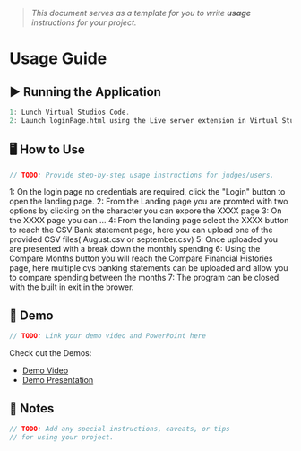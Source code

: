 > *This document serves as a template for you to write **usage** instructions for your project.* 

# Usage Guide

## ▶️ Running the Application
``` c
1: Lunch Virtual Studios Code.
2: Launch loginPage.html using the Live server extension in Virtual Studios Code.
```


## 🖥️ How to Use
``` c
// TODO: Provide step-by-step usage instructions for judges/users.
```
1: On the login page no credentials are required, click the "Login" button to open the landing page.
2: From the Landing page you are promted with two options by clicking on the character you can expore the XXXX page
3: On the XXXX page you can ...
4: From the landing page select the XXXX button to reach the CSV Bank statement page, here you can upload one of the provided CSV files( August.csv or september.csv)
5: Once uploaded you are presented with a break down the monthly spending
6: Using the Compare Months button you will reach the Compare Financial Histories page, here multiple cvs banking statements can be uploaded and allow you to compare spending between the months
7: The program can be closed with the built in exit in the brower.

## 🎥 Demo
``` c
// TODO: Link your demo video and PowerPoint here
```
Check out the Demos: 
- [Demo Video](../demo/demo.mp4)
- [Demo Presentation](../demo/demo.pptx)

## 📌 Notes
``` c
// TODO: Add any special instructions, caveats, or tips
// for using your project.
```
